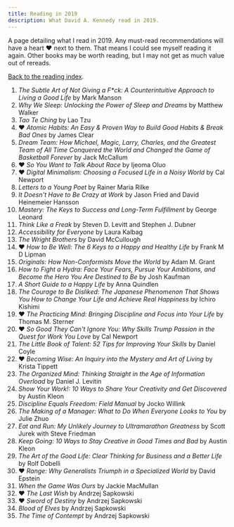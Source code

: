 ```yaml
---
title: Reading in 2019
description: What David A. Kennedy read in 2019.
---
```


A page detailing what I read in 2019. Any must-read recommendations will have a heart &hearts; next to them. That means I could see myself reading it again. Other books may be worth reading, but I may not get as much value out of rereads.

[Back to the reading index](/reading/).

1. _The Subtle Art of Not Giving a F\*ck: A Counterintuitive Approach to Living a Good Life_ by Mark Manson
2. _Why We Sleep: Unlocking the Power of Sleep and Dreams_ by Matthew Walker
3. _Tao Te Ching_ by Lao Tzu
4. &hearts; _Atomic Habits: An Easy & Proven Way to Build Good Habits & Break Bad Ones_ by James Clear
5. _Dream Team: How Michael, Magic, Larry, Charles, and the Greatest Team of All Time Conquered the World and Changed the Game of Basketball Forever_ by Jack McCallum
6. &hearts; _So You Want to Talk About Race_ by Ijeoma Oluo
7. &hearts; _Digital Minimalism: Choosing a Focused Life in a Noisy World_ by Cal Newport
8. _Letters to a Young Poet_ by Rainer Maria Rilke
9. _It Doesn't Have to Be Crazy at Work_ by Jason Fried and David Heinemeier Hansson
10. _Mastery: The Keys to Success and Long-Term Fulfillment_ by George Leonard
11. _Think Like a Freak_ by Steven D. Levitt and Stephen J. Dubner
12. _Accessibility for Everyone_ by Laura Kalbag
13. _The Wright Brothers_ by David McCullough
14. &hearts; _How to Be Well: The 6 Keys to a Happy and Healthy Life_ by Frank M D Lipman
15. _Originals: How Non-Conformists Move the World_ by Adam M. Grant
16. _How to Fight a Hydra: Face Your Fears, Pursue Your Ambitions, and Become the Hero You Are Destined to Be_ by Josh Kaufman
17. _A Short Guide to a Happy Life_ by Anna Quindlen
18. _The Courage to Be Disliked: The Japanese Phenomenon That Shows You How to Change Your Life and Achieve Real Happiness_ by Ichiro Kishimi
19. &hearts; _The Practicing Mind: Bringing Discipline and Focus into Your Life_ by Thomas M. Sterner
20. &hearts; _So Good They Can't Ignore You: Why Skills Trump Passion in the Quest for Work You Love_ by Cal Newport
21. _The Little Book of Talent: 52 Tips for Improving Your Skills_ by Daniel Coyle
22. &hearts; _Becoming Wise: An Inquiry into the Mystery and Art of Living_ by Krista Tippett
23. _The Organized Mind: Thinking Straight in the Age of Information Overload_ by Daniel J. Levitin
24. _Show Your Work!: 10 Ways to Share Your Creativity and Get Discovered_ by Austin Kleon
25. _Discipline Equals Freedom: Field Manual_ by Jocko Willink
26. _The Making of a Manager: What to Do When Everyone Looks to You_ by Julie Zhuo
27. _Eat and Run: My Unlikely Journey to Ultramarathon Greatness_ by Scott Jurek with Steve Friedman
28. _Keep Going: 10 Ways to Stay Creative in Good Times and Bad_ by Austin Kleon
29. _The Art of the Good Life: Clear Thinking for Business and a Better Life_ by Rolf Dobelli
30. &hearts; _Range: Why Generalists Triumph in a Specialized World_ by David Epstein
31. _When the Game Was Ours_ by Jackie MacMullan
32. &hearts; _The Last Wish_ by Andrzej Sapkowski
33. &hearts; _Sword of Destiny_ by Andrzej Sapkowski
34. _Blood of Elves_ by Andrzej Sapkowski
35. _The Time of Contempt_ by Andrzej Sapkowski
